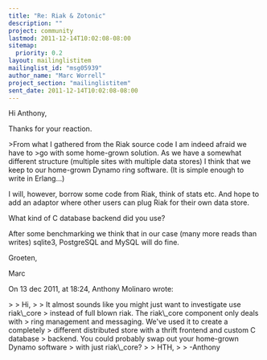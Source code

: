 ```yaml
---
title: "Re: Riak & Zotonic"
description: ""
project: community
lastmod: 2011-12-14T10:02:08-08:00
sitemap:
  priority: 0.2
layout: mailinglistitem
mailinglist_id: "msg05939"
author_name: "Marc Worrell"
project_section: "mailinglistitem"
sent_date: 2011-12-14T10:02:08-08:00
---
```



Hi Anthony,

Thanks for your reaction.

&gt;From what I gathered from the Riak source code I am indeed afraid we have to 
&gt;go with some home-grown solution.
As we have a somewhat different structure (multiple sites with multiple data 
stores) I think that we keep to our home-grown Dynamo ring software.
(It is simple enough to write in Erlang...)

I will, however, borrow some code from Riak, think of stats etc. 
And hope to add an adaptor where other users can plug Riak for their own data 
store.

What kind of C database backend did you use?

After some benchmarking we think that in our case (many more reads than writes) 
sqlite3, PostgreSQL and MySQL will do fine.


Groeten,

Marc


On 13 dec 2011, at 18:24, Anthony Molinaro wrote:

&gt; 
&gt; Hi,
&gt; 
&gt; It almost sounds like you might just want to investigate use riak\\_core
&gt; instead of full blown riak. The riak\\_core component only deals with
&gt; ring management and messaging. We've used it to create a completely
&gt; different distributed store with a thrift frontend and custom C database
&gt; backend. You could probably swap out your home-grown Dynamo software
&gt; with just riak\\_core?
&gt; 
&gt; HTH,
&gt; 
&gt; -Anthony
